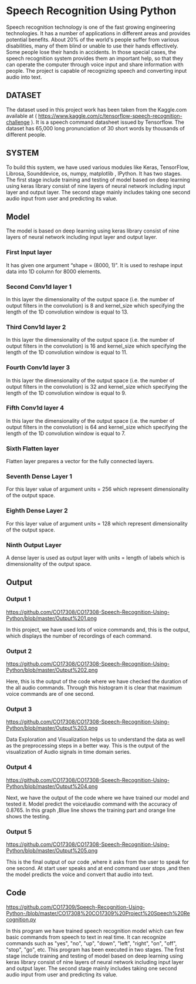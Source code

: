 # Speech Recognition Using Python
Speech recognition technology is one of the fast growing engineering technologies. It has a number of applications in different areas and provides potential benefits. About 20% of the world's people suffer from various disabilities, many of them blind or unable to use their hands effectively. Some people lose their hands in accidents. In those special cases, the speech recognition system provides them an important help, so that they can operate the computer through voice input and share information with people. The project is capable of recognizing speech and converting input audio into text.

## DATASET 
The dataset used in this project work has been taken from the Kaggle.com available at ( https://www.kaggle.com/c/tensorflow-speech-recognition-challenge ). It is a speech command datasheet issued by Tensorflow. The dataset has 65,000 long pronunciation of 30 short words by thousands of different people. 

## SYSTEM
To build this system, we have used various modules like Keras, TensorFlow, Librosa, Sounddevice, os, numpy, matplotlib , IPython. It has two stages. The first stage include training and testing of model based on deep learning using keras library consist of nine layers of neural network including input layer and output layer. The second stage mainly includes taking one second audio input from user and predicting its value. 

## Model 
The model is based on deep learning using keras library consist of nine layers of neural network including input layer and output layer.
### First Input layer
It has given one argument “shape = (8000, 1)”. It is used to reshape input data into 1D column for 8000 elements.   
### Second Conv1d layer 1
In this layer the dimensionality of the output space (i.e. the number of output filters in the convolution) is 8 and kernel_size which specifying the length of the 1D convolution window is equal to 13.
### Third Conv1d layer 2
In this layer the dimensionality of the output space (i.e. the number of output filters in the convolution) is 16 and kernel_size which specifying the length of the 1D convolution window is equal to 11.
### Fourth Conv1d layer 3
In this layer the dimensionality of the output space (i.e. the number of output filters in the convolution) is 32 and kernel_size which specifying the length of the 1D convolution window is equal to 9.
### Fifth Conv1d layer 4
In this layer the dimensionality of the output space (i.e. the number of output filters in the convolution) is 64 and kernel_size which specifying the length of the 1D convolution window is equal to 7.
### Sixth Flatten layer
Flatten layer prepares a vector for the fully connected layers.
### Seventh Dense Layer 1
For this layer value of argument units = 256 which represent dimensionality of the output space.
### Eighth Dense Layer 2
For this layer value of argument units = 128 which represent dimensionality of the output space.
### Ninth Output Layer
A dense layer is used as output layer with units = length of labels which is dimensionality of the output space.

## Output

### Output 1
https://github.com/CO17308/CO17308-Speech-Recognition-Using-Python/blob/master/Output%201.png

In this project, we have used lots of voice commands and, this is the output, which displays the number of recordings of each command.

### Output 2

https://github.com/CO17308/CO17308-Speech-Recognition-Using-Python/blob/master/Output%202.png

Here, this is the output of the code where we have checked the duration of the all audio commands. Through this histogram it is clear that maximum voice commands are of one second.

### Output 3

https://github.com/CO17308/CO17308-Speech-Recognition-Using-Python/blob/master/Output%203.png

Data Exploration and Visualization helps us to understand the data as well as the preprocessing steps in a better way. This is the output of the visualization of Audio signals in time domain series.


### Output 4

https://github.com/CO17308/CO17308-Speech-Recognition-Using-Python/blob/master/Output%204.png

Next, we have the output of the code where we have trained our model and tested it. Model predict the voice\audio command with the accuracy of 0.8765. In this graph ,Blue line shows the training part and orange line shows the testing. 

### Output 5

https://github.com/CO17308/CO17308-Speech-Recognition-Using-Python/blob/master/Output%205.png

This is the final output of our code ,where it asks from the user to speak for one second.
At start user speaks and at end command user stops ,and then the model predicts the voice and convert that audio into text.

## Code

https://github.com/CO17309/Speech-Recognition-Using-Python-/blob/master/CO17308%20CO17309%20Project%20Speech%20Recognition.py

In this program we have trained speech recognition model which can few basic commands from speech to text in real time. It can recognize commands such as "yes", "no", "up", "down", "left", "right", "on", "off", "stop", "go", etc. This program has been executed in two stages. The first stage include training and testing of model based on deep learning using keras library consist of nine layers of neural network including input layer and output layer. The second stage mainly includes taking one second audio input from user and predicting its value. 
